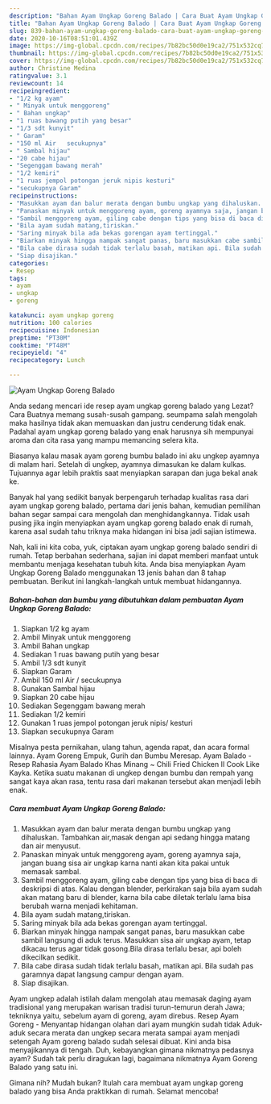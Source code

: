 ```yaml
---
description: "Bahan Ayam Ungkap Goreng Balado | Cara Buat Ayam Ungkap Goreng Balado Yang Lezat"
title: "Bahan Ayam Ungkap Goreng Balado | Cara Buat Ayam Ungkap Goreng Balado Yang Lezat"
slug: 839-bahan-ayam-ungkap-goreng-balado-cara-buat-ayam-ungkap-goreng-balado-yang-lezat
date: 2020-10-16T08:51:01.439Z
image: https://img-global.cpcdn.com/recipes/7b82bc50d0e19ca2/751x532cq70/ayam-ungkap-goreng-balado-foto-resep-utama.jpg
thumbnail: https://img-global.cpcdn.com/recipes/7b82bc50d0e19ca2/751x532cq70/ayam-ungkap-goreng-balado-foto-resep-utama.jpg
cover: https://img-global.cpcdn.com/recipes/7b82bc50d0e19ca2/751x532cq70/ayam-ungkap-goreng-balado-foto-resep-utama.jpg
author: Christine Medina
ratingvalue: 3.1
reviewcount: 14
recipeingredient:
- "1/2 kg ayam"
- " Minyak untuk menggoreng"
- " Bahan ungkap"
- "1 ruas bawang putih yang besar"
- "1/3 sdt kunyit"
- " Garam"
- "150 ml Air   secukupnya"
- " Sambal hijau"
- "20 cabe hijau"
- "Segenggam bawang merah"
- "1/2 kemiri"
- "1 ruas jempol potongan jeruk nipis kesturi"
- "secukupnya Garam"
recipeinstructions:
- "Masukkan ayam dan balur merata dengan bumbu ungkap yang dihaluskan. Tambahkan air,masak dengan api sedang hingga matang dan air menyusut."
- "Panaskan minyak untuk menggoreng ayam, goreng ayamnya saja, jangan buang sisa air ungkap karna nanti akan kita pakai untuk memasak sambal."
- "Sambil menggoreng ayam, giling cabe dengan tips yang bisa di baca di deskripsi di atas. Kalau dengan blender, perkirakan saja bila ayam sudah akan matang baru di blender, karna bila cabe diletak terlalu lama bisa berubah warna menjadi kehitaman."
- "Bila ayam sudah matang,tiriskan."
- "Saring minyak bila ada bekas gorengan ayam tertinggal."
- "Biarkan minyak hingga nampak sangat panas, baru masukkan cabe sambil langsung di aduk terus. Masukkan sisa air ungkap ayam, tetap dikacau terus agar tidak gosong.Bila dirasa terlalu besar, api boleh dikecilkan sedikit."
- "Bila cabe dirasa sudah tidak terlalu basah, matikan api. Bila sudah pas garamnya dapat langsung campur dengan ayam."
- "Siap disajikan."
categories:
- Resep
tags:
- ayam
- ungkap
- goreng

katakunci: ayam ungkap goreng 
nutrition: 100 calories
recipecuisine: Indonesian
preptime: "PT30M"
cooktime: "PT48M"
recipeyield: "4"
recipecategory: Lunch

---
```



![Ayam Ungkap Goreng Balado](https://img-global.cpcdn.com/recipes/7b82bc50d0e19ca2/751x532cq70/ayam-ungkap-goreng-balado-foto-resep-utama.jpg)

Anda sedang mencari ide resep ayam ungkap goreng balado yang Lezat? Cara Buatnya memang susah-susah gampang. seumpama salah mengolah maka hasilnya tidak akan memuaskan dan justru cenderung tidak enak. Padahal ayam ungkap goreng balado yang enak harusnya sih mempunyai aroma dan cita rasa yang mampu memancing selera kita.

Biasanya kalau masak ayam goreng bumbu balado ini aku ungkep ayamnya di malam hari. Setelah di ungkep, ayamnya dimasukan ke dalam kulkas. Tujuannya agar lebih praktis saat menyiapkan sarapan dan juga bekal anak ke.

Banyak hal yang sedikit banyak berpengaruh terhadap kualitas rasa dari ayam ungkap goreng balado, pertama dari jenis bahan, kemudian pemilihan bahan segar sampai cara mengolah dan menghidangkannya. Tidak usah pusing jika ingin menyiapkan ayam ungkap goreng balado enak di rumah, karena asal sudah tahu triknya maka hidangan ini bisa jadi sajian istimewa.


Nah, kali ini kita coba, yuk, ciptakan ayam ungkap goreng balado sendiri di rumah. Tetap berbahan sederhana, sajian ini dapat memberi manfaat untuk membantu menjaga kesehatan tubuh kita. Anda bisa menyiapkan Ayam Ungkap Goreng Balado menggunakan 13 jenis bahan dan 8 tahap pembuatan. Berikut ini langkah-langkah untuk membuat hidangannya.

<!--inarticleads1-->

##### Bahan-bahan dan bumbu yang dibutuhkan dalam pembuatan Ayam Ungkap Goreng Balado:

1. Siapkan 1/2 kg ayam
1. Ambil  Minyak untuk menggoreng
1. Ambil  Bahan ungkap
1. Sediakan 1 ruas bawang putih yang besar
1. Ambil 1/3 sdt kunyit
1. Siapkan  Garam
1. Ambil 150 ml Air  / secukupnya
1. Gunakan  Sambal hijau
1. Siapkan 20 cabe hijau
1. Sediakan Segenggam bawang merah
1. Sediakan 1/2 kemiri
1. Gunakan 1 ruas jempol potongan jeruk nipis/ kesturi
1. Siapkan secukupnya Garam


Misalnya pesta pernikahan, ulang tahun, agenda rapat, dan acara formal lainnya. Ayam Goreng Empuk, Gurih dan Bumbu Meresap. Ayam Balado - Resep Rahasia Ayam Balado Khas Minang ~ Chili Fried Chicken II Cook Like Kayka. Ketika suatu makanan di ungkep dengan bumbu dan rempah yang sangat kaya akan rasa, tentu rasa dari makanan tersebut akan menjadi lebih enak. 

<!--inarticleads2-->

##### Cara membuat Ayam Ungkap Goreng Balado:

1. Masukkan ayam dan balur merata dengan bumbu ungkap yang dihaluskan. Tambahkan air,masak dengan api sedang hingga matang dan air menyusut.
1. Panaskan minyak untuk menggoreng ayam, goreng ayamnya saja, jangan buang sisa air ungkap karna nanti akan kita pakai untuk memasak sambal.
1. Sambil menggoreng ayam, giling cabe dengan tips yang bisa di baca di deskripsi di atas. Kalau dengan blender, perkirakan saja bila ayam sudah akan matang baru di blender, karna bila cabe diletak terlalu lama bisa berubah warna menjadi kehitaman.
1. Bila ayam sudah matang,tiriskan.
1. Saring minyak bila ada bekas gorengan ayam tertinggal.
1. Biarkan minyak hingga nampak sangat panas, baru masukkan cabe sambil langsung di aduk terus. Masukkan sisa air ungkap ayam, tetap dikacau terus agar tidak gosong.Bila dirasa terlalu besar, api boleh dikecilkan sedikit.
1. Bila cabe dirasa sudah tidak terlalu basah, matikan api. Bila sudah pas garamnya dapat langsung campur dengan ayam.
1. Siap disajikan.


Ayam ungkep adalah istilah dalam mengolah atau memasak daging ayam tradisional yang merupakan warisan tradisi turun-temurun derah Jawa; tekniknya yaitu, sebelum ayam di goreng, ayam direbus. Resep Ayam Goreng - Menyantap hidangan olahan dari ayam mungkin sudah tidak Aduk-aduk secara merata dan ungkep secara merata sampai ayam menjadi setengah Ayam goreng balado sudah selesai dibuat. Kini anda bisa menyajikannya di tengah. Duh, kebayangkan gimana nikmatnya pedasnya ayam? Sudah tak perlu diragukan lagi, bagaimana nikmatnya Ayam Goreng Balado yang satu ini. 

Gimana nih? Mudah bukan? Itulah cara membuat ayam ungkap goreng balado yang bisa Anda praktikkan di rumah. Selamat mencoba!
